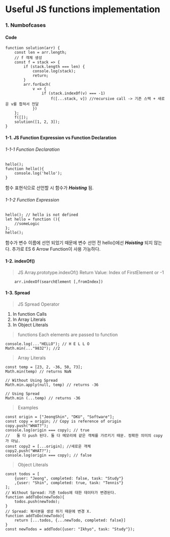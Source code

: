 # Useful JS functions implementation

### 1. Numbofcases

#### Code
```JS
function solution(arr) {
    const len = arr.length;
    // f 객체 생성
    const f = stack => {
        if (stack.length === len) {
            console.log(stack);
            return;
        }
        arr.forEach(
            v => {
                if (stack.indexOf(v) === -1) 
                    f([...stack, v]) //recursive call -> 기존 스택 + 새로운 v를 합쳐서 전달 
            })
    };
    f([]);
    solution([1, 2, 3]);
}
```

#### 1-1. JS Function Expression vs Function Declaration

###### 1-1-1 Function Declaration
```JS
hello();
function hello(){
    console.log('hello');
}
```
함수 표현식으로 선언할 시 함수가 ***Hoisting*** 됨. 

###### 1-1-2 Function Expression
```JS
hello(); // hello is not defined
let hello = function (){
    //someLogic
};  
hello();
```
함수가 변수 이름에 선언 되었기 때문에 변수 선언 전 hello()에선 ***Hoisting*** 되지 않는다. 
추가로 ES 6 Arrow Function이 사용 가능하다.  

#### 1-2. indexOf()
> JS Array.prototype.indexOf()
Return Value: Index of FirstElement or -1
``` JS
    arr.indexOf(searchElement [,fromIndex])
```

#### 1-3. Spread
> JS Spread Operator

1. In function Calls
2. In Array Literals
3. In Object Literals 

>functions
>Each elements are passed to function
```JS
console.log(..."HELLO"); // H E L L O 
Math.min(..."9832"); //2
```

> Array Literals
```JS
const temp = [23, 2, -36, 50, 73];
Math.min(temp) // returns NaN

// Without Using Spread
Math.min.apply(null, temp) // returns -36

// Using Spread 
Math.min (...temp) // returns -36
```

> Examples
```JS
const origin = ["JeongShin", "DKU", "Software"];
const copy = origin; // Copy is reference of origin
copy.push("WHAT?");
console.log(origin === copy); // true
//   둘 다 push 된다. 둘 다 메모리에 같은 객체를 가르키기 때문. 정확한 의미의 copy가 아님. 
const copy2 = [...origin]; //새로운 객체
copy2.push("WHAT?");
console.log(origin === copy); // false 
```

> Object Literals
```JS
const todos = [
    {user: "Jeong", completed: false, task: "Study"}
    ,{user: "Shin", completed: true, task: "Tennis"}
];
// Without Spread: 기존 todos에 대한 데이터가 변경된다.
function addToDo(newTodo){
    todos.push(newTodo);
}
// Spread: 복사본을 생성 하기 때문에 변경 X.
function addToDo(newTodo){
    return [...todos, {...newTodo, completed: false}]
}
const newTodos = addTodo({user: "Ikhyo", task: "Study"});
```

